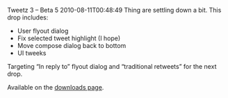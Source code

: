 Tweetz 3 – Beta 5
2010-08-11T00:48:49
Thing are settling down a bit. This drop includes:

  * User flyout dialog
  * Fix selected tweet highlight (I hope)
  * Move compose dialog back to bottom
  * UI tweeks

Targeting “In reply to” flyout dialog and “traditional retweets” for the next drop.

Available on the [downloads page](/downloads).

